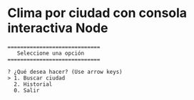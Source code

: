 # Clima por ciudad con consola interactiva Node

```
=============================
   Seleccione una opción
=============================

? ¿Qué desea hacer? (Use arrow keys)
> 1. Buscar ciudad
  2. Historial
  0. Salir
```